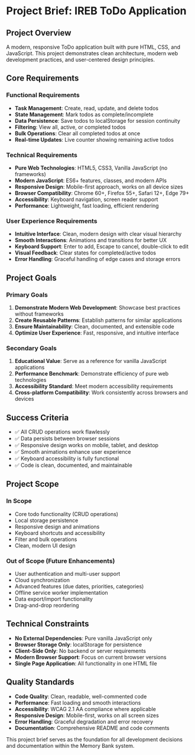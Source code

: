 # Project Brief: IREB ToDo Application

## Project Overview
A modern, responsive ToDo application built with pure HTML, CSS, and JavaScript. This project demonstrates clean architecture, modern web development practices, and user-centered design principles.

## Core Requirements

### Functional Requirements
- **Task Management**: Create, read, update, and delete todos
- **State Management**: Mark todos as complete/incomplete
- **Data Persistence**: Save todos to localStorage for session continuity
- **Filtering**: View all, active, or completed todos
- **Bulk Operations**: Clear all completed todos at once
- **Real-time Updates**: Live counter showing remaining active todos

### Technical Requirements
- **Pure Web Technologies**: HTML5, CSS3, Vanilla JavaScript (no frameworks)
- **Modern JavaScript**: ES6+ features, classes, and modern APIs
- **Responsive Design**: Mobile-first approach, works on all device sizes
- **Browser Compatibility**: Chrome 60+, Firefox 55+, Safari 12+, Edge 79+
- **Accessibility**: Keyboard navigation, screen reader support
- **Performance**: Lightweight, fast loading, efficient rendering

### User Experience Requirements
- **Intuitive Interface**: Clean, modern design with clear visual hierarchy
- **Smooth Interactions**: Animations and transitions for better UX
- **Keyboard Support**: Enter to add, Escape to cancel, double-click to edit
- **Visual Feedback**: Clear states for completed/active todos
- **Error Handling**: Graceful handling of edge cases and storage errors

## Project Goals

### Primary Goals
1. **Demonstrate Modern Web Development**: Showcase best practices without frameworks
2. **Create Reusable Patterns**: Establish patterns for similar applications
3. **Ensure Maintainability**: Clean, documented, and extensible code
4. **Optimize User Experience**: Fast, responsive, and intuitive interface

### Secondary Goals
1. **Educational Value**: Serve as a reference for vanilla JavaScript applications
2. **Performance Benchmark**: Demonstrate efficiency of pure web technologies
3. **Accessibility Standard**: Meet modern accessibility requirements
4. **Cross-platform Compatibility**: Work consistently across browsers and devices

## Success Criteria
- ✅ All CRUD operations work flawlessly
- ✅ Data persists between browser sessions
- ✅ Responsive design works on mobile, tablet, and desktop
- ✅ Smooth animations enhance user experience
- ✅ Keyboard accessibility is fully functional
- ✅ Code is clean, documented, and maintainable

## Project Scope

### In Scope
- Core todo functionality (CRUD operations)
- Local storage persistence
- Responsive design and animations
- Keyboard shortcuts and accessibility
- Filter and bulk operations
- Clean, modern UI design

### Out of Scope (Future Enhancements)
- User authentication and multi-user support
- Cloud synchronization
- Advanced features (due dates, priorities, categories)
- Offline service worker implementation
- Data export/import functionality
- Drag-and-drop reordering

## Technical Constraints
- **No External Dependencies**: Pure vanilla JavaScript only
- **Browser Storage Only**: localStorage for persistence
- **Client-Side Only**: No backend or server requirements
- **Modern Browser Support**: Focus on current browser versions
- **Single Page Application**: All functionality in one HTML file

## Quality Standards
- **Code Quality**: Clean, readable, well-commented code
- **Performance**: Fast loading and smooth interactions
- **Accessibility**: WCAG 2.1 AA compliance where applicable
- **Responsive Design**: Mobile-first, works on all screen sizes
- **Error Handling**: Graceful degradation and error recovery
- **Documentation**: Comprehensive README and code comments

This project brief serves as the foundation for all development decisions and documentation within the Memory Bank system.
